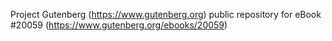 Project Gutenberg (https://www.gutenberg.org) public repository for eBook #20059 (https://www.gutenberg.org/ebooks/20059)
